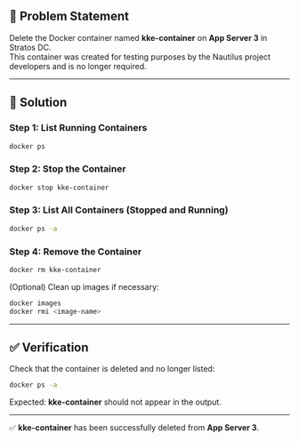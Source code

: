 ## 📝 Problem Statement

Delete the Docker container named **kke-container** on **App Server 3** in Stratos DC.  
This container was created for testing purposes by the Nautilus project developers and is no longer required.

---

## 🔧 Solution

### Step 1: List Running Containers

```bash
docker ps
````

### Step 2: Stop the Container

```bash
docker stop kke-container
```

### Step 3: List All Containers (Stopped and Running)

```bash
docker ps -a
```

### Step 4: Remove the Container

```bash
docker rm kke-container
```

(Optional) Clean up images if necessary:

```bash
docker images
docker rmi <image-name>
```

---

## ✅ Verification

Check that the container is deleted and no longer listed:

```bash
docker ps -a
```

Expected: **kke-container** should not appear in the output.

---

✅ **kke-container** has been successfully deleted from **App Server 3**.

```
